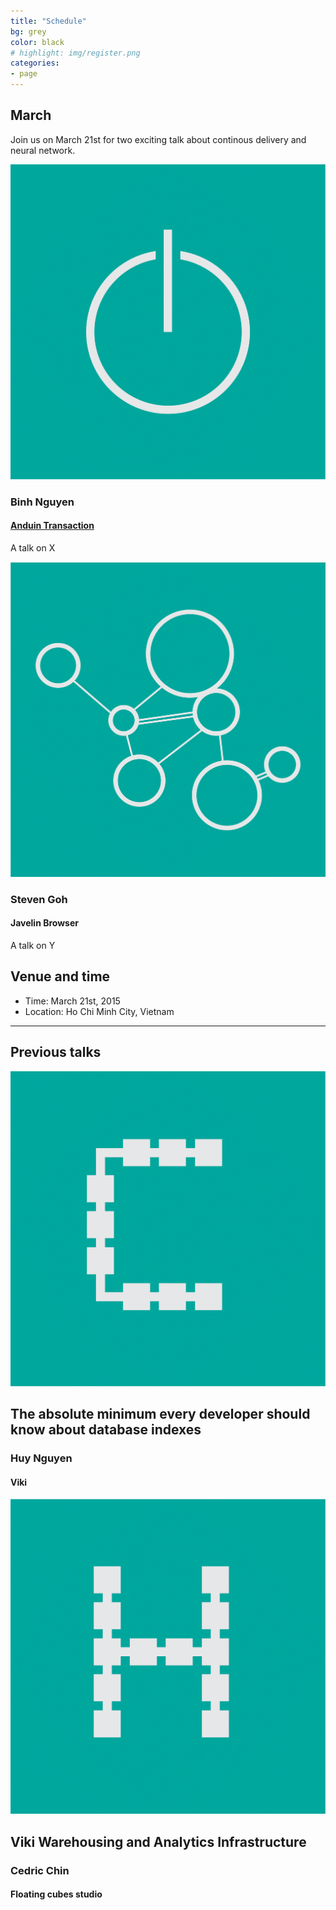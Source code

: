 ```yaml
---
title: "Schedule"
bg: grey
color: black
# highlight: img/register.png
categories:
- page
---
```


## March

Join us on March 21st for two exciting talk about continous delivery and neural network.

![logo](img/talk-deployment.png)

### Binh Nguyen

#### [Anduin Transaction](#)

A talk on X

![logo](img/talk-neural-network.png)

### Steven Goh

#### Javelin Browser

A talk on Y

## Venue and time

* Time: March 21st, 2015
* Location: Ho Chi Minh City, Vietnam

*******

## Previous talks

![logo](img/speaker-C.png)

## The absolute minimum every developer should know about database indexes

### Huy Nguyen

#### Viki

![logo](img/speaker-H.png)

## Viki Warehousing and Analytics Infrastructure

### Cedric Chin

#### Floating cubes studio
